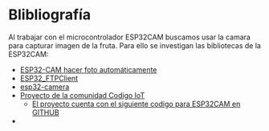 # Blibliografía 
Al trabajar con el microcontrolador ESP32CAM buscamos usar la camara para capturar imagen de la fruta. Para ello se investigan las bibliotecas de la ESP32CAM:
+ [ESP32-CAM hacer foto automáticamente](https://forum.arduino.cc/t/esp32-cam-hacer-foto-automaticamente/688404)
+ [ESP32_FTPClient](https://github.com/ldab/ESP32_FTPClient)
+ [esp32-camera](https://github.com/espressif/esp32-camera)
+ [Proyecto de la comunidad Codigo IoT](https://edu.codigoiot.com/course/view.php?id=896)
  + [El proyecto cuenta con el siguiente codigo para ESP32CAM en GITHUB](https://github.com/Vivanco443/Proyecto_Capstone.git)    
+ 
